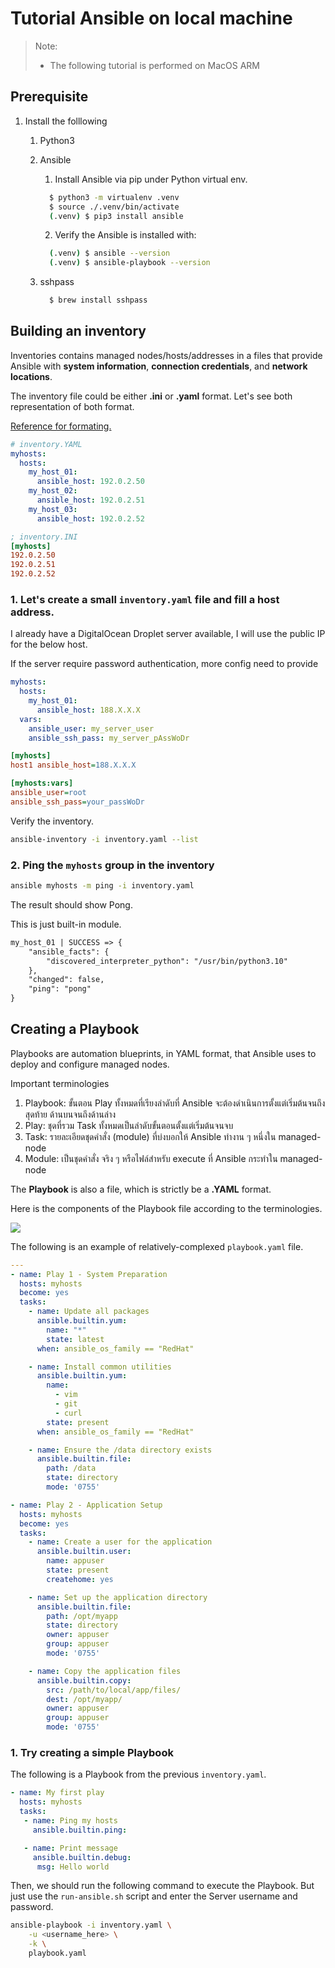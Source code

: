 # Tutorial Ansible on local machine

> Note:
> - The following tutorial is performed on MacOS ARM

## Prerequisite

1. Install the folllowing
   1. Python3
   2. Ansible
       1. Install Ansible via pip under Python virtual env.
      ```sh
        $ python3 -m virtualenv .venv
        $ source ./.venv/bin/activate
        (.venv) $ pip3 install ansible
      ```
      2. Verify the Ansible is installed with:
      ```sh
        (.venv) $ ansible --version
        (.venv) $ ansible-playbook --version
      ```

   3. sshpass
      ```sh
        $ brew install sshpass
      ```

## Building an inventory

Inventories contains managed nodes/hosts/addresses in a files that provide Ansible with **system information**, **connection credentials**, and **network locations**.

The inventory file could be either **.ini** or **.yaml** format. Let's see both representation of both format.

[Reference for formating.](https://docs.ansible.com/ansible/latest/getting_started/get_started_inventory.html#inventories-in-ini-or-yaml-format)

```yaml
# inventory.YAML
myhosts:
  hosts:
    my_host_01:
      ansible_host: 192.0.2.50
    my_host_02:
      ansible_host: 192.0.2.51
    my_host_03:
      ansible_host: 192.0.2.52
```

```ini
; inventory.INI
[myhosts]
192.0.2.50
192.0.2.51
192.0.2.52
```

### 1. Let's create a small `inventory.yaml` file and fill a host address.

I already have a DigitalOcean Droplet server available, I will use the public IP for the below host.

If the server require password authentication, more config need to provide

```yaml
myhosts:
  hosts:
    my_host_01:
      ansible_host: 188.X.X.X
  vars:
    ansible_user: my_server_user
    ansible_ssh_pass: my_server_pAssWoDr
```

```ini
[myhosts]
host1 ansible_host=188.X.X.X

[myhosts:vars]
ansible_user=root
ansible_ssh_pass=your_passWoDr
```

Verify the inventory.

```sh
ansible-inventory -i inventory.yaml --list
```

### 2. Ping the `myhosts` group in the inventory

```sh
ansible myhosts -m ping -i inventory.yaml
```

The result should show Pong.

This is just built-in module.

```txt
my_host_01 | SUCCESS => {
    "ansible_facts": {
        "discovered_interpreter_python": "/usr/bin/python3.10"
    },
    "changed": false,
    "ping": "pong"
}
```

## Creating a Playbook

Playbooks are automation blueprints, in YAML format, that Ansible uses to deploy and configure managed nodes.

Important terminologies

1. Playbook: ขั้นตอน Play ทั้งหมดที่เรียงลำดับที่ Ansible จะต้องดำเนินการตั้งแต่เริ่มต้นจนถึงสุดท้าย ด้านบนจนถึงด้านล่าง
2. Play: ชุดที่รวม Task ทั้งหมดเป็นลำดับขั้นตอนตั้งแต่เริ่มต้นจนจบ
3. Task: รายละเอียดชุดคำสั่ง (module) ที่บ่งบอกให้ Ansible ทำงาน ๆ หนึ่งใน managed-node
4. Module: เป็นชุดคำสั่ง จริง ๆ หรือไฟล์สำหรับ execute ที่ Ansible กระทำใน managed-node

The **Playbook** is also a file, which is strictly be a **.YAML** format.

Here is the components of the Playbook file according to the terminologies.

![](img/playbook-components.png)

The following is an example of relatively-complexed `playbook.yaml` file.

```yaml
---
- name: Play 1 - System Preparation
  hosts: myhosts
  become: yes
  tasks:
    - name: Update all packages
      ansible.builtin.yum:
        name: "*"
        state: latest
      when: ansible_os_family == "RedHat"

    - name: Install common utilities
      ansible.builtin.yum:
        name:
          - vim
          - git
          - curl
        state: present
      when: ansible_os_family == "RedHat"

    - name: Ensure the /data directory exists
      ansible.builtin.file:
        path: /data
        state: directory
        mode: '0755'

- name: Play 2 - Application Setup
  hosts: myhosts
  become: yes
  tasks:
    - name: Create a user for the application
      ansible.builtin.user:
        name: appuser
        state: present
        createhome: yes

    - name: Set up the application directory
      ansible.builtin.file:
        path: /opt/myapp
        state: directory
        owner: appuser
        group: appuser
        mode: '0755'

    - name: Copy the application files
      ansible.builtin.copy:
        src: /path/to/local/app/files/
        dest: /opt/myapp/
        owner: appuser
        group: appuser
        mode: '0755'
```

### 1. Try creating a simple Playbook

The following is a Playbook from the previous `inventory.yaml`.

```yaml
- name: My first play
  hosts: myhosts
  tasks:
   - name: Ping my hosts
     ansible.builtin.ping:

   - name: Print message
     ansible.builtin.debug:
      msg: Hello world
```

Then, we should run the following command to execute the Playbook. But just use the `run-ansible.sh` script and enter the Server username and password.

```sh
ansible-playbook -i inventory.yaml \
    -u <username_here> \
    -k \
    playbook.yaml
```